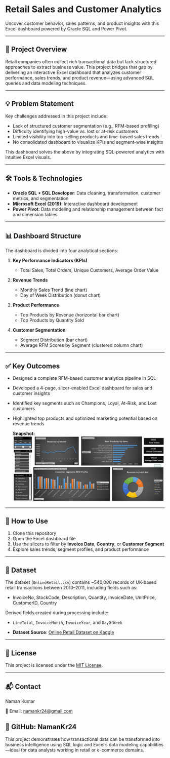 # Retail Sales and Customer Analytics

Uncover customer behavior, sales patterns, and product insights with this Excel dashboard powered by Oracle SQL and Power Pivot.

---

## 📌 Project Overview  
Retail companies often collect rich transactional data but lack structured approaches to extract business value. This project bridges that gap by delivering an interactive Excel dashboard that analyzes customer performance, sales trends, and product revenue—using advanced SQL queries and data modeling techniques.

---

## 💡 Problem Statement  
Key challenges addressed in this project include:

- Lack of structured customer segmentation (e.g., RFM-based profiling)  
- Difficulty identifying high-value vs. lost or at-risk customers  
- Limited visibility into top-selling products and time-based sales trends  
- No consolidated dashboard to visualize KPIs and segment-wise insights  

This dashboard solves the above by integrating SQL-powered analytics with intuitive Excel visuals.

---

## 🛠️ Tools & Technologies  
- **Oracle SQL + SQL Developer**: Data cleaning, transformation, customer metrics, and segmentation  
- **Microsoft Excel (2019)**: Interactive dashboard development  
- **Power Pivot**: Data modeling and relationship management between fact and dimension tables  

---

## 📊 Dashboard Structure  
The dashboard is divided into four analytical sections:

1. **Key Performance Indicators (KPIs)**  
   - Total Sales, Total Orders, Unique Customers, Average Order Value  

2. **Revenue Trends**  
   - Monthly Sales Trend (line chart)  
   - Day of Week Distribution (donut chart)  

3. **Product Performance**  
   - Top Products by Revenue (horizontal bar chart)  
   - Top Products by Quantity Sold  

4. **Customer Segmentation**  
   - Segment Distribution (bar chart)  
   - Average RFM Scores by Segment (clustered column chart)  

---

## ✅ Key Outcomes  
- Designed a complete RFM-based customer analytics pipeline in SQL  
- Developed a 4-page, slicer-enabled Excel dashboard for sales and customer insights  
- Identified key segments such as Champions, Loyal, At-Risk, and Lost customers  
- Highlighted top products and optimized marketing potential based on revenue trends

  **Snapshot:**  
   ![Dashboard](dashboard_preview.png)

---

## 🚀 How to Use

1. Clone this repository  
2. Open the Excel dashboard file  
3. Use the slicers to filter by **Invoice Date**, **Country**, or **Customer Segment**  
4. Explore sales trends, segment profiles, and product performance  

---

## 📁 Dataset  
The dataset (`OnlineRetail.csv`) contains ~540,000 records of UK-based retail transactions between 2010–2011, including fields such as:

- InvoiceNo, StockCode, Description, Quantity, InvoiceDate, UnitPrice, CustomerID, Country

Derived fields created during processing include:

- `LineTotal`, `InvoiceMonth`, `InvoiceYear`, and `DayOfWeek`

- **Dataset Source**: [Online Retail Dataset on Kaggle](https://www.kaggle.com/datasets/ulrikthygepedersen/online-retail-dataset)
---

## 📄 License

This project is licensed under the [MIT License](LICENSE).

---

## 📬 Contact

Naman Kumar

📧 Email: namankr24@gmail.com

🔗 GitHub: NamanKr24
---

This project demonstrates how transactional data can be transformed into business intelligence using SQL logic and Excel’s data modeling capabilities—ideal for data analysts working in retail or e-commerce domains.
